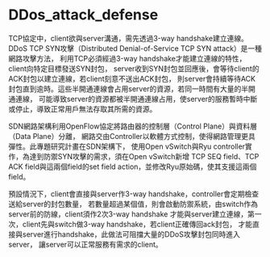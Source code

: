 # DDos_attack_defense

  TCP協定中，client欲與server溝通，需先透過3-way handshake建立連線。
DDoS TCP SYN攻擊（Distributed Denial-of-Service TCP SYN attack）是一種網路攻擊方法，
利用TCP必須經過3-way handshake才能建立連線的特性，client向特定目標發送SYN封包，
server收到SYN封包並回應後，會等待client的ACK封包以建立連線，若client刻意不送出ACK封包，
則server會持續等待ACK封包直到逾時。這些半開通連線會占用server的資源，若同一時間有大量的半開通連線，
可能導致server的資源都被半開通連線占用，使server的服務暫時中斷或停止，導致正常用戶無法存取其所需的資源。

  SDN網路架構利用OpenFlow協定將路由器的控制層（Control Plane）與資料層（Data Plane）分離，
網路交由Controller以軟體方式控制，使得網路管理更具彈性。此專題研究計畫在SDN架構下，
使用Open vSwitch與Ryu controller實作，為達到防禦SYN攻擊的需求，須在Open vSwitch新增
TCP SEQ field、TCP ACK field與這兩個field的set field action，並修改Ryu原始碼，使其支援這兩個field。
	
預設情況下，client會直接與server作3-way handshake，controller會定期檢查送給server的封包數量，
若數量超過某個值，則會啟動防禦系統，由switch作為server前的防線，client須作2次3-way handshake
才能與server建立連線，第一次，client先與switch做3-way handshake，若client正確傳回ack封包，
才能直接與server進行handshake，此做法可阻擋大量的DDoS攻擊封包同時進入server，
讓server可以正常服務有需求的client。

